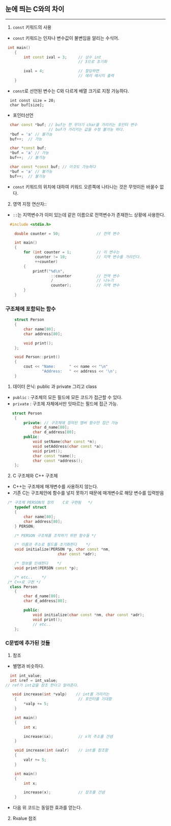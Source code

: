 ## 눈에 띄는 C와의 차이
---
1. `const` 키워드의 사용
- `const` 키워드는 인자나 변수값이 불변임을 알리는 수식어.
```C++
 int main()
    {
        int const ival = 3;     // 상수 int
                                // 3으로 초기화

        ival = 4;               // 할당하면
                                // 에러 메시지 출력
    }
```
- `const`로 선언된 변수는 C와 다르게 배열 크기로 지정 가능하다.
```c++_
  int const size = 20;
  char buf[size];
```
- 포인터선언
```c++
  char const *buf; // buf는 한 무더기 char을 가리키는 포인터 변수
                   // buf가 가리키는 값을 수정 불가능 하다.
  *buf = 'a' // 불가능
  buf++;  // 가능

  char *const buf;
  *buf = 'a' // 가능
  buf++;  // 불가능

  char const *const buf; // 이것도 가능하다
  *buf = 'a' // 불가능
  buf++;  // 불가능
```
- `const` 키워드의 위치에 대하여 키워드 오른쪽에 나타나는 것은 무엇이든 바꿀수 없다.

2. 영역 지정 연산자::
- `::`는 지역변수가 이미 있는데 같은 이름으로 전역변수가 존재한느 상황에 사용한다.
```c++
  #include <stdio.h>

    double counter = 50;                // 전역 변수

    int main()
    {
        for (int counter = 1;           // 이 변수는 
             counter != 10;             // 지역 변수를 가리킨다.
             ++counter)
        {
            printf("%d\n",
                    ::counter           // 전역 변수
                    /                   // 나누기
                    counter);           // 지역 변수
        }
    }
```
### 구조체에 포함되는 함수
```c++
    struct Person
    {
        char name[80];
        char address[80];

        void print();
    };

    void Person::print()
    {
        cout << "Name:      " << name << "\n"
                "Address:   " << address << '\n';
    }
```
1. 데이터 은닉: public 과 private 그리고 class
- `public` : 구조체의 모든 필드에 모든 코드가 접근할 수 있다. 
- `private` : 구조체 자체에서만 잇따르는 필드에 접근 가능.
``` c++
   struct Person
    {
        private: // 구조체에 정의된 멤버 함수만 접근 가능
            char d_name[80];
            char d_address[80];
        public: 
            void setName(char const *n);
            void setAddress(char const *a);
            void print();
            char const *name();
            char const *address();
    };
```
2. C 구조체와 C++ 구조체
- C++는 구조체에 매개변수를 사용하지 않는다.
- 기존 C는 구조체안에 함수를 넣지 못하기 때문에 매개변수로 해당 변수를 입력받음
```c++
 /* 구조체 PERSON의 정의    C로 구현됨   */
    typedef struct
    {
        char name[80];
        char address[80];
    } PERSON;

    /* PERSON 구조체를 조작하기 위한 함수들 */

    /* 이름과 주소로 필드를 초기화한다    */
    void initialize(PERSON *p, char const *nm,
                       char const *adr);

    /* 정보를 인쇄한다    */
    void print(PERSON const *p);

    /* etc..    */
 /* C++로 구현 */
  class Person
    {
        char d_name[80];
        char d_address[80];

        public:
            void initialize(char const *nm, char const *adr);
            void print();
            // etc..
    };
```


### C문법에 추가된 것들
1. 참조
- 별명과 비슷하다.
``` C++
  int int_value;
  int &ref = int_value;
// ref가 int값을 참조 한다고 알려준다.
```
```c++
   void increase(int *valp)    // int를 가리키는
    {                           // 포인터를 기대함
        *valp += 5;
    }

    int main()
    {
        int x;

        increase(&x);           // x의 주소를 건넴
    }
```
```C++
    void increase(int &valr)    // int를 참조함
    {                           
        valr += 5;
    }

    int main()
    {
        int x;

        increase(x);            // 참조를 건넴
    }
```
- 다음 위 코드는 동일한 효과를 얻는다.
2. Rvalue 참조
